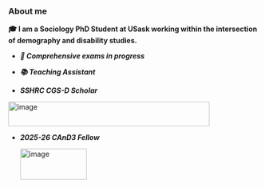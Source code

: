 ### About me
**🎓 I am a Sociology PhD Student at USask working within the intersection of demography and disability studies.**

- ***🚧 Comprehensive exams in progress***

- ***📚 Teaching Assistant***

- ***SSHRC CGS-D Scholar***

<img width="403.3" height="48.6" alt="image" src="https://github.com/user-attachments/assets/a6d19efe-83bc-480c-9d1f-e6085b44f426" /> 

- ***2025-26 CAnD3 Fellow***

  <img width="133" height="62.37" alt="image" src="https://github.com/user-attachments/assets/1b78c466-cc13-4733-bc9f-6449482d0e19" />







<!--
**l-houseman/l-houseman** is a ✨ _special_ ✨ repository because its `README.md` (this file) appears on your GitHub profile.

Here are some ideas to get you started:

- 🔭 I’m currently working on ...
- 🌱 I’m currently learning ...
- 👯 I’m looking to collaborate on ...
- 🤔 I’m looking for help with ...
- 💬 Ask me about ...
- 📫 How to reach me: ...
- 😄 Pronouns: ...
- ⚡ Fun fact: ...
-->
